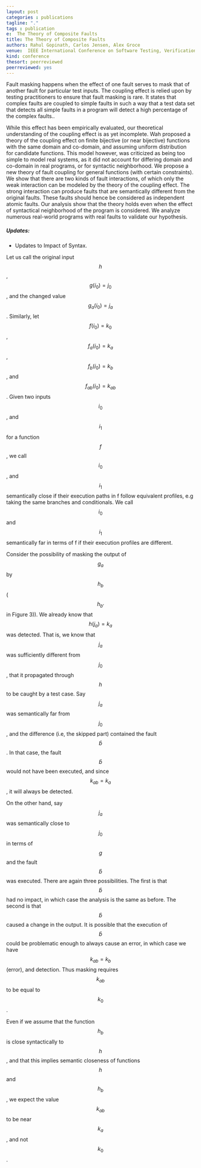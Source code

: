 ```yaml
---
layout: post
categories : publications
tagline: "."
tags : publication
e:  The Theory of Composite Faults
title: The Theory of Composite Faults
authors: Rahul Gopinath, Carlos Jensen, Alex Groce
venue:  IEEE International Conference on Software Testing, Verification and Validation (ICST)
kind: conference
thesort: peerreviewed
peerreviewed: yes
---
```


Fault masking happens when the effect of one fault serves to mask that of another fault for particular test inputs. The coupling effect is relied upon by testing practitioners to ensure that fault masking is rare. It states that complex faults are coupled to simple faults in such a way that a test data set that detects all simple faults in a program will detect a high percentage of the complex faults..

While this effect has been empirically evaluated, our theoretical understanding of the coupling effect is as yet incomplete. Wah proposed a theory of the coupling effect on finite bijective (or near bijective) functions with the same domain and co-domain, and assuming uniform distribution for candidate functions. This model however, was criticized as being too simple to model real systems, as it did not account for differing domain and co-domain in real programs, or for syntactic neighborhood.
We propose a new theory of fault coupling for general functions (with certain constraints). We show that there are two kinds of fault interactions, of which only the weak interaction can be modeled by the theory of the coupling effect. The strong interaction can produce faults that are semantically different from the original faults. These faults should hence be considered as independent atomic faults. Our analysis show that the theory holds even when the effect of syntactical neighborhood of the program is considered. We analyze numerous real-world programs with real faults to validate our hypothesis.

##### Updates:

* Updates to Impact of Syntax.


Let us call the original input $$h$$, $$g(i_0) = j_0$$, and the changed value $$g_a(i_0) = j_a$$.
Similarly, let $$f(i_0) = k_0$$, $$f_a(i_0) = k_a$$, $$f_b(i_0)=k_b$$, and $$f_{ab}(i_0) = k_{ab}$$. Given two
inputs $$i_0$$, and $$i_1$$ for a function $$f$$, we call $$i_0$$, and $$i_1$$ semantically close if
their execution paths in f follow equivalent profiles, e.g taking the same
branches and conditionals. We call $$i_0$$ and $$i_1$$ semantically far in terms of f if
their execution profiles are different.

Consider the possibility of masking the output of $$g_a$$ by $$h_b$$ ($$h_{b'}$$ in Figure 3)).
We already know that $$h(j_a) = k_a$$ was detected. That is, we know that $$j_a$$ was
sufficiently different from $$j_0$$, that it propagated through $$h$$ to be caught
by a test case. Say $$j_a$$ was semantically far from $$j_0$$, and the difference (i.e,
the skipped part) contained the fault $$\hat{b}$$. In that case, the fault $$\hat{b}$$
would not have been executed, and since $$k_{ab} = k_a$$, it will always be detected.

On the other hand, say $$j_a$$ was semantically close to $$j_0$$ in terms of $$g$$ and the
fault $$\hat{b}$$ was executed. There are again three possibilities. The first is
that $$\hat{b}$$ had no impact, in which case the analysis is the same as before.
The second is that $$\hat{b}$$ caused a change in the output. It is possible that
the execution of $$\hat{b}$$ could be problematic enough to always cause an error,
in which case we have $$k_{ab} = k_b$$ (error), and detection. Thus masking requires
$$k_{ab}$$ to be equal to $$k_0$$.

Even if we assume that the function $$h_b$$ is close syntactically to $$h$$, and that
this implies semantic closeness of functions $$h$$ and $$h_b$$, we expect the value $$k_{ab}$$
to be near $$k_a$$, and not $$k_0$$.

[<em class="fa fa-book fa-lg" aria-hidden="true"></em>](/resources/icst2017/gopinath2017the.pdf "paper")
[<em class="fa fa-bookmark-o fa-lg" aria-hidden="true"></em>](https://raw.githubusercontent.com/rahulgopinath/rahulgopinath.github.io/master/resources/icst2017/gopinath2017the.bib "reference")
[<em class="fa fa-desktop" aria-hidden="true"></em>](https://speakerdeck.com/rahulgopinath/the-theory-of-composite-faults "presentation")
